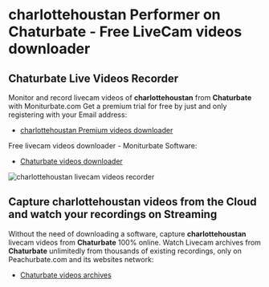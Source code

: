 # charlottehoustan Performer on Chaturbate - Free LiveCam videos downloader

## Chaturbate Live Videos Recorder

Monitor and record livecam videos of **charlottehoustan** from **Chaturbate** with Moniturbate.com
Get a premium trial for free by just and only registering with your Email address:
* [charlottehoustan Premium videos downloader](https://moniturbate.com/request-demo-licence-key.html)

Free livecam videos downloader - Moniturbate Software:
* [Chaturbate videos downloader](https://moniturbate.com/moniturbate-download-software.html)

![charlottehoustan livecam videos recorder](https://peachurnet.com/templates/moniturbate-software.png)


## Capture charlottehoustan videos from the Cloud and watch your recordings on Streaming

Without the need of downloading a software, capture **charlottehoustan** livecam videos from **Chaturbate** 100% online.
Watch Livecam archives from **Chaturbate** unlimitedly from thousands of existing recordings, only on Peachurbate.com and its websites network:
* [Chaturbate videos archives](https://peachurnet.com/)